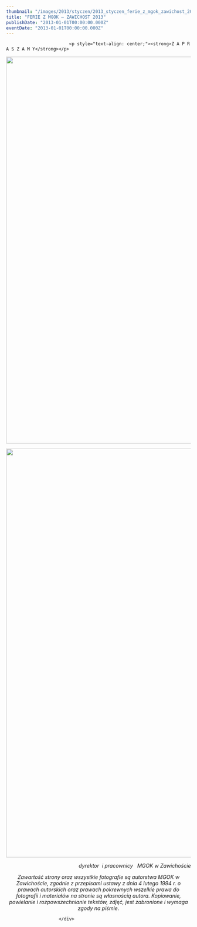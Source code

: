 ```yaml
---
thumbnail: "/images/2013/styczen/2013_styczen_ferie_z_mgok_zawichost_2013_2013_01_ferie_z_mgok_zawichost_2013_ferie-2013-MGOK-Zawichost-a.jpg"
title: "FERIE Z MGOK – ZAWICHOST 2013"
publishDate: "2013-01-01T00:00:00.000Z"
eventDate: "2013-01-01T00:00:00.000Z"
---
```


<div class="entry-content">
							
							<p style="text-align: center;"><strong>Z A P R A S Z A M Y</strong></p>
<p style="text-align: center;"><img fetchpriority="high" decoding="async" class="aligncenter size-full wp-image-722" title="ferie 2013 MGOK Zawichost a" src="/images/2013/styczen/2013_styczen_ferie_z_mgok_zawichost_2013_2013_01_ferie_z_mgok_zawichost_2013_ferie-2013-MGOK-Zawichost-a.jpg" alt="" width="800" height="1054" srcset="/images/2013/styczen/2013_styczen_ferie_z_mgok_zawichost_2013_2013_01_ferie_z_mgok_zawichost_2013_ferie-2013-MGOK-Zawichost-a.jpg 800w, /images/2013/styczen/ferie-2013-MGOK-Zawichost-a-227x300.jpg 227w, /images/2013/styczen/ferie-2013-MGOK-Zawichost-a-777x1024.jpg 777w" sizes="(max-width: 800px) 100vw, 800px"></p>
<p style="text-align: center;"><img decoding="async" class="aligncenter size-full wp-image-723" title="ferie MGOK Zawichost 2 b" src="/images/2013/styczen/2013_styczen_ferie_z_mgok_zawichost_2013_2013_01_ferie_z_mgok_zawichost_2013_ferie-MGOK-Zawichost-2-b.jpg" alt="" width="800" height="1114" srcset="/images/2013/styczen/2013_styczen_ferie_z_mgok_zawichost_2013_2013_01_ferie_z_mgok_zawichost_2013_ferie-MGOK-Zawichost-2-b.jpg 800w, /images/2013/styczen/ferie-MGOK-Zawichost-2-b-215x300.jpg 215w, /images/2013/styczen/ferie-MGOK-Zawichost-2-b-735x1024.jpg 735w" sizes="(max-width: 800px) 100vw, 800px"></p>
<p style="text-align: right;"><em>dyrektor &nbsp;i pracownicy &nbsp; MGOK w Zawichoście</em></p>
<p style="text-align: center;"><em>Zawartość strony oraz wszystkie fotografie są autorstwa MGOK w Zawichoście, zgodnie z przepisami ustawy z dnia 4 lutego 1994 r. o prawach autorskich oraz prawach pokrewnych wszelkie prawa do fotografii i materiałów na stronie są własnością autora. Kopiowanie, powielanie i rozpowszechnianie tekstów, zdjęć, jest zabronione i wymaga zgody na piśmie.</em></p>
						
						</div>
